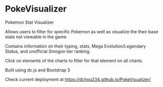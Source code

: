 # PokeVisualizer
Pokemon Stat Visualizer

Allows users to filter for specific Pokemon as well as visualize the their base stats not viewable in the game.

Contains information on their typing, stats, Mega Evolution/Legendary Status, and unofficial Smogon tier ranking.

Click on elements of the charts to filter for that element on all charts.

Built using dc.js and Bootstrap 3

Check current deployment at https://dchou234.github.io/PokeVisualizer/ 
